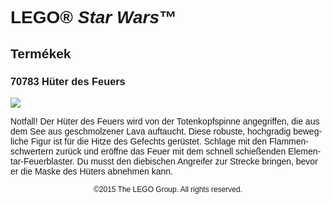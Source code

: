<div lang="de-DE" style="font-family: Helvetica, sans-serif;">
<h1>LEGO® <i>Star Wars</i>™</h1>
<h2>Termékek</h2>
<h3 style="font-weight: bold;">
<span class="product_number">70783</span>
<span class="title">Hüter des Feuers</span>
</h3>
<img src="https://www.lego.com/cdn/product-assets/product.img.pri/70783_Prod.jpg" type="image/jpeg">
<p class="description">Notfall! Der Hüter des Feuers wird von der Totenkopfspinne angegriffen, die aus dem See aus geschmolzener Lava auftaucht. Diese robuste, hochgradig bewegliche Figur ist für die Hitze des Gefechts gerüstet. Schlage mit den Flammenschwertern zurück und eröffne das Feuer mit dem schnell schießenden Elementar-Feuerblaster. Du musst den diebischen Angreifer zur Strecke bringen, bevor er die Maske des Hüters abnehmen kann.</p>
<p class="footer" style="font-size: 12px; text-align: center;">©2015 The LEGO Group. All rights reserved.</p>
</div>
